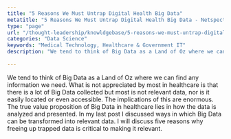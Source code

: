 ```yaml
---
title: "5 Reasons We Must Untrap Digital Health Big Data"
metatitle: "5 Reasons We Must Untrap Digital Health Big Data - Netspective"
type: "page"
url: "/thought-leadership/knowldgebase/5-reasons-we-must-untrap-digital-healths-big-data/"
categories: "Data Science"
keywords: "Medical Technology, Healthcare & Government IT"
description: "We tend to think of Big Data as a Land of Oz where we can find any information we need. What is not appreciated by most in healthcare is that there is a lot of Big Data collected but most is not relevant data, nor is it easily located or even accessible. The implications of this are enormous. The true value proposition of Big Data in healthcare lies in how the data is analyzed and presented. In my last post I discussed ways in which Big Data can be transformed into relevant data. I will discuss five reasons why freeing up trapped data is critical to making it relevant."
    
---
```

We tend to think of Big Data as a Land of Oz where we can find any information we need. What is not appreciated by most in healthcare is that there is a lot of Big Data collected but most is not relevant data, nor is it easily located or even accessible. The implications of this are enormous. The true value proposition of Big Data in healthcare lies in how the data is analyzed and presented. In my last post I discussed ways in which Big Data can be transformed into relevant data. I will discuss five reasons why freeing up trapped data is critical to making it relevant.